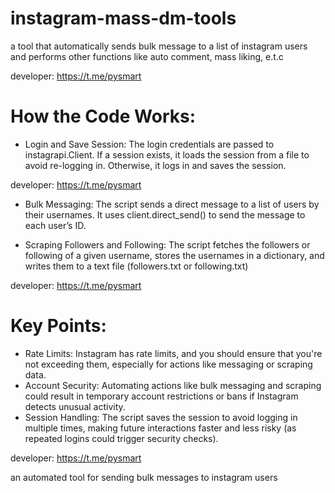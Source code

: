 # instagram-mass-dm-tools
a tool that automatically sends bulk message to a list of instagram users and performs other functions like auto comment, mass liking, e.t.c

developer: https://t.me/pysmart

# How the Code Works:
- Login and Save Session: The login credentials are passed to instagrapi.Client. If a session exists, it loads the session from a file to avoid re-logging in. Otherwise, it logs in and saves the session.

developer: https://t.me/pysmart

- Bulk Messaging: The script sends a direct message to a list of users by their usernames. It uses client.direct_send() to send the message to each user’s ID.

- Scraping Followers and Following: The script fetches the followers or following of a given username, stores the usernames in a dictionary, and writes them to a text file (followers.txt or following.txt)

developer: https://t.me/pysmart

# Key Points:
- Rate Limits: Instagram has rate limits, and you should ensure that you're not exceeding them, especially for actions like messaging or scraping data.
- Account Security: Automating actions like bulk messaging and scraping could result in temporary account restrictions or bans if Instagram detects unusual activity.
- Session Handling: The script saves the session to avoid logging in multiple times, making future interactions faster and less risky (as repeated logins could trigger security checks).

developer: https://t.me/pysmart

an automated tool for sending bulk messages to instagram users
